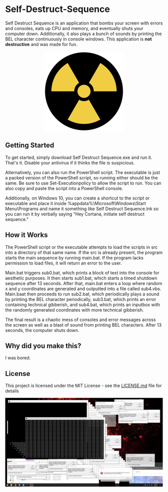 # Self-Destruct-Sequence
Self Destruct Sequence is an application that bombs your screen with errors and consoles, eats up CPU and memory, and eventually shuts your computer down. Additionally, it also plays a bunch of sounds by printing the BEL character continuously in console windows. This application is **not destructive** and was made for fun.
<p align="center">
  <img src="./res/Nuke.png" alt="Nuke">
</p>

## Getting Started
To get started, simply download Self Destruct Sequence.exe and run it. That's it. Disable your antivirus if it thinks the file is suspicious.

Alternatively, you can also run the PowerShell script. The executable is just a packed version of the PowerShell script, so running either should be the same. Be sure to use Set-Executionpolicy to allow the script to run. You can also copy and paste the script into a PowerShell console.

Additionally, on Windows 10, you can create a shortcut to the script or executable and place it inside %appdata%\Microsoft\Windows\Start Menu\Programs and name it something like Self Destruct Sequence.lnk so you can run it by verbally saying "Hey Cortana, initiate self destruct sequence."

## How it Works
The PowerShell script or the executable attempts to load the scripts in src into a directory of that same name. If the src is already present, the program starts the main sequence by running main.bat. If the program lacks permission to load files, it will return an error to the user.

Main.bat triggers sub0.bat, which prints a block of text into the console for aesthetic purposes. It then starts sub1.bat, which starts a timed shutdown sequence after 13 seconds. After that, main.bat enters a loop where random x and y coordinates are generated and outputted into a file called sub4.vbs. Main.baat then proceeds to run sub2.bat, which periodically plays a sound by printing the BEL character periodically, sub3.bat, which prints an error containing technical gibberish, and sub4.bat, which prints an inputbox with the randomly generated coordinates with more technical gibberish.

The final result is a chaotic mess of consoles and error messages across the screen as well as a blast of sound from printing BEL characters. After 13 seconds, the computer shuts down.

## Why did you make this?
I was bored.

## License
This project is licensed under the MIT License - see the [LICENSE.md](LICENSE.md) file for details

<p align="center">
  <img src="./res/Screenshot.png" alt="Screenshot">
</p>
